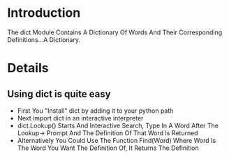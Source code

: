# Introduction #

The dict Module Contains A Dictionary Of Words And Their Corresponding Definitions...A Dictionary.


# Details #

## Using dict is quite easy ##
  * First You "Install" dict by adding it to your python path
  * Next import dict in an interactive interpreter
  * dict.Lookup() Starts And Interactive Search, Type In A Word After The Lookup-> Prompt And The Definition Of That Word Is Returned
  * Alternatively You Could Use The Function Find(Word) Where Word Is The Word You Want The Definition Of, It Returns The Definition